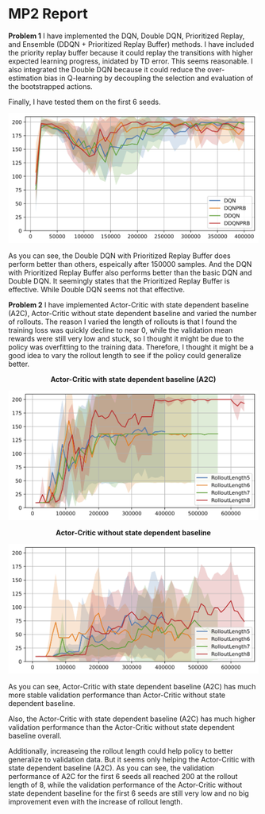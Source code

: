 # **MP2 Report**

**Problem 1**
I have implemented the DQN, Double DQN, Prioritized Replay, and Ensemble (DDQN + Prioritized Replay Buffer) methods. I have included the priority replay buffer because it could replay the transitions with higher expected learning progress, inidated by TD error. This seems reasonable. I also integrated the Double DQN because it could reduce the over-estimation bias in Q-learning by decoupling the selection and evaluation of the bootstrapped actions.

Finally, I have tested them on the first 6 seeds.


![Validation Performance](dqn_plot.png)

As you can see, the Double DQN with Prioritized Replay Buffer does perform better than others, espeically after 150000 samples. And the DQN with Prioritized Replay Buffer also performs better than the basic DQN and Double DQN. It seemingly states that the Prioritized Replay Buffer is effective. While Double DQN seems not that effective.


**Problem 2**
I have implemented Actor-Critic with state dependent baseline (A2C), Actor-Critic without state dependent baseline and varied the number of rollouts. The reason I varied the length of rollouts is that I found the training loss was quickly decline to near 0, while the validation mean rewards were still very low and stuck, so I thought it might be due to the policy was overfitting to the training data. Therefore, I thought it might be a good idea to vary the rollout length to see if the policy could generalize better.


<center><b>Actor-Critic with state dependent baseline (A2C)</b></center>

![Validation Performance](a2c.png)

<center><b>Actor-Critic without state dependent baseline</b></center>

![Validation Performance](a0c.png)

As you can see, Actor-Critic with state dependent baseline (A2C) has much more stable validation performance than Actor-Critic without state dependent baseline.

Also, the Actor-Critic with state dependent baseline (A2C) has much higher validation performance than the Actor-Critic without state dependent baseline overall.

Additionally, increaseing the rollout length could help policy to better generalize to validation data. But it seems only helping the Actor-Critic with state dependent baseline (A2C). As you can see, the validation performance of A2C for the first 6 seeds all reached 200 at the rollout length of 8, while the validation performance of the Actor-Critic without state dependent baseline for the first 6 seeds are still very low and no big improvement even with the increase of rollout length.
